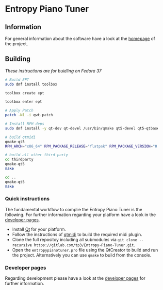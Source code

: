 # Entropy Piano Tuner

## Information
For general information about the software have a look at the [homepage](http://piano-tuner.org/) of the project.

## Building
*These instructions are for buidling on Fedora 37*
```bash
# Build EPT
sudo dnf install toolbox

toolbox create ept

toolbox enter ept

# Apply Patch
patch -N1 -i qwt.patch

# Install RPM deps
sudo dnf install -y qt-dev qt-devel /usr/bin/qmake qt5-devel qt5-qtbase-devel qt5-qtbase qt5-qtbase-common qt5-qtbase-gui qt5-qtbase-static qt5-qtmultimedia-devel

# build qtmidi
qmake-qt5
RPM_ARCH="x86_64" RPM_PACKAGE_RELEASE="flatpak" RPM_PACKAGE_VERSION="0.0.1-alpha" RPM_PACKAGE_NAME="ept-flatpak" make

# build all other third party
cd thirdparty
qmake-qt5
make

cd ..
qmake-qt5
make
```

### Quick instructions
The fundamental workflow to complie the Entropy Piano Tuner is the following. For further information regarding your platform have a look in the [developer pages](http://develop.piano-tuner.org).

* Install [Qt](https://www.qt.io/download-open-source/) for your platform.
* Follow the instructions of [qtmidi](https://gitlab.com/tp3/qtmidi) to build the required midi plugin.
* Clone the full repositoy including all submodules via `git clone --recursive https://gitlab.com/tp3/Entropy-Piano-Tuner.git`.
* Open the `entropypianotuner.pro` file using the QtCreator to build and run the project. Alternatively you can use `qmake` to build from the console.


### Developer pages
Regarding development please have a look at the [developer pages](http://develop.piano-tuner.org) for further information.
